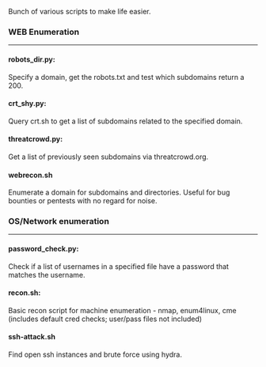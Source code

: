 Bunch of various scripts to make life easier.

### WEB Enumeration
---

#### robots_dir.py:
Specify a domain, get the robots.txt and test which subdomains return a 200.

#### crt_shy.py:
Query crt.sh to get a list of subdomains related to the specified domain.

#### threatcrowd.py:
Get a list of previously seen subdomains via threatcrowd.org.

#### webrecon.sh
Enumerate a domain for subdomains and directories. Useful for bug bounties or pentests with no regard for noise.

### OS/Network enumeration
---

#### password_check.py:
Check if a list of usernames in a specified file have a password that matches the username.

#### recon.sh:
Basic recon script for machine enumeration - nmap, enum4linux, cme (includes default cred checks; user/pass files not included)

#### ssh-attack.sh
Find open ssh instances and brute force using hydra.
